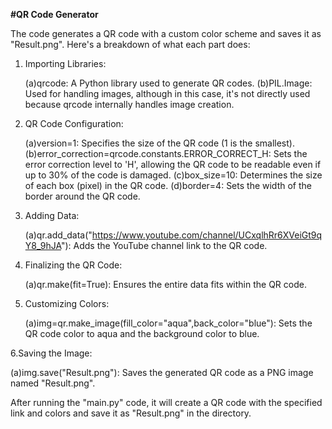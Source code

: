 <b>#QR Code Generator</b>

The code generates a QR code with a custom color scheme and saves it as "Result.png". Here's a breakdown of what each part does:

1. Importing Libraries:

    (a)qrcode: A Python library used to generate QR codes.
    (b)PIL.Image: Used for handling images, although in this case, it's not directly used because qrcode internally handles image creation.
    
2. QR Code Configuration:

    (a)version=1: Specifies the size of the QR code (1 is the smallest).
    (b)error_correction=qrcode.constants.ERROR_CORRECT_H: Sets the error correction level to 'H', allowing the QR code to be readable even if up to 30% of the code is damaged.
    (c)box_size=10: Determines the size of each box (pixel) in the QR code.
    (d)border=4: Sets the width of the border around the QR code.

3. Adding Data:

    (a)qr.add_data("https://www.youtube.com/channel/UCxqlhRr6XVeiGt9qY8_9hJA"): Adds the YouTube channel link to the QR code.

4. Finalizing the QR Code:

    (a)qr.make(fit=True): Ensures the entire data fits within the QR code.

5. Customizing Colors:

    (a)img=qr.make_image(fill_color="aqua",back_color="blue"): Sets the QR code color to aqua and the background color to blue.

6.Saving the Image:

(a)img.save("Result.png"): Saves the generated QR code as a PNG image named "Result.png".

After running the "main.py" code, it will create a QR code with the specified link and colors and save it as "Result.png" in the directory.
